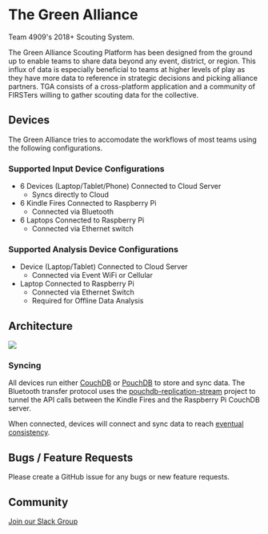# The Green Alliance
Team 4909's 2018+ Scouting System.

The Green Alliance Scouting Platform has been designed from the ground up to enable teams to share data beyond any event, district, or region. This influx of data is especially beneficial to teams at higher levels of play as they have more data to reference in strategic decisions and picking alliance partners. TGA consists of a cross-platform application and a community of FIRSTers willing to gather scouting data for the collective.

## Devices
The Green Alliance tries to accomodate the workflows of most teams using the following configurations.

### Supported Input Device Configurations
- 6 Devices (Laptop/Tablet/Phone) Connected to Cloud Server
  - Syncs directly to Cloud
- 6 Kindle Fires Connected to Raspberry Pi
  - Connected via Bluetooth
- 6 Laptops Connected to Raspberry Pi
  - Connected via Ethernet switch
  
### Supported Analysis Device Configurations
- Device (Laptop/Tablet) Connected to Cloud Server
  - Connected via Event WiFi or Cellular
- Laptop Connected to Raspberry Pi
  - Connected via Ethernet Switch
  - Required for Offline Data Analysis

## Architecture
![](https://i.imgur.com/E78J5CI.png)

### Syncing
All devices run either [CouchDB](https://github.com/apache/couchdb) or [PouchDB](https://github.com/pouchdb/pouchdb) to store and sync data. The Bluetooth transfer protocol uses the [pouchdb-replication-stream](https://github.com/pouchdb-community/pouchdb-replication-stream) project to tunnel the API calls between the Kindle Fires and the Raspberry Pi CouchDB server.

When connected, devices will connect and sync data to reach [eventual consistency](http://docs.couchdb.org/en/2.1.1/intro/consistency.html).

## Bugs / Feature Requests
Please create a GitHub issue for any bugs or new feature requests.

## Community
[Join our Slack Group](https://join.slack.com/t/thegreenalliance/shared_invite/enQtMjc3NzUyNjIyNzUzLTdjYTI3NmE5MjJiNGQ3NjJjOWJhZjQzZmU5Y2ZlZWNiNzRiZGFkZThjMWZkZjAwNWVjMWNiZGVmYWQ2MzM0YzY)

